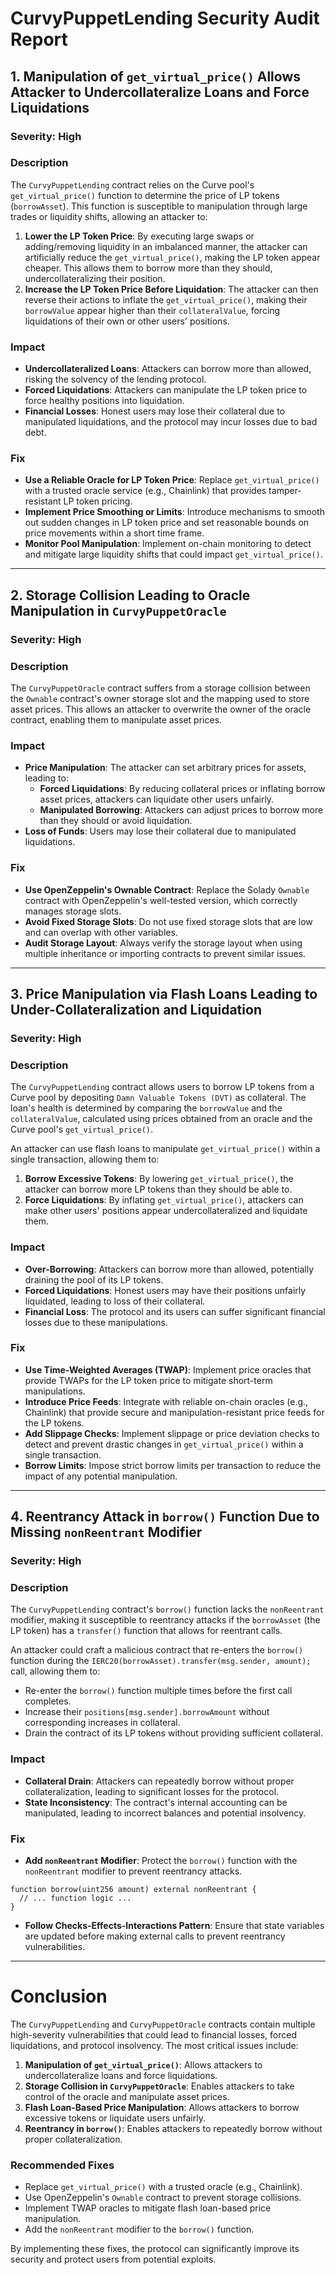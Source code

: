 # CurvyPuppetLending Security Audit Report

## 1. Manipulation of `get_virtual_price()` Allows Attacker to Undercollateralize Loans and Force Liquidations

### **Severity**: High

### **Description**
The `CurvyPuppetLending` contract relies on the Curve pool's `get_virtual_price()` function to determine the price of LP tokens (`borrowAsset`). This function is susceptible to manipulation through large trades or liquidity shifts, allowing an attacker to:

1. **Lower the LP Token Price**: By executing large swaps or adding/removing liquidity in an imbalanced manner, the attacker can artificially reduce the `get_virtual_price()`, making the LP token appear cheaper. This allows them to borrow more than they should, undercollateralizing their position.
2. **Increase the LP Token Price Before Liquidation**: The attacker can then reverse their actions to inflate the `get_virtual_price()`, making their `borrowValue` appear higher than their `collateralValue`, forcing liquidations of their own or other users' positions.

### **Impact**
- **Undercollateralized Loans**: Attackers can borrow more than allowed, risking the solvency of the lending protocol.
- **Forced Liquidations**: Attackers can manipulate the LP token price to force healthy positions into liquidation.
- **Financial Losses**: Honest users may lose their collateral due to manipulated liquidations, and the protocol may incur losses due to bad debt.

### **Fix**
- **Use a Reliable Oracle for LP Token Price**: Replace `get_virtual_price()` with a trusted oracle service (e.g., Chainlink) that provides tamper-resistant LP token pricing.
- **Implement Price Smoothing or Limits**: Introduce mechanisms to smooth out sudden changes in LP token price and set reasonable bounds on price movements within a short time frame.
- **Monitor Pool Manipulation**: Implement on-chain monitoring to detect and mitigate large liquidity shifts that could impact `get_virtual_price()`.

---

## 2. Storage Collision Leading to Oracle Manipulation in `CurvyPuppetOracle`

### **Severity**: High

### **Description**
The `CurvyPuppetOracle` contract suffers from a storage collision between the `Ownable` contract's owner storage slot and the mapping used to store asset prices. This allows an attacker to overwrite the owner of the oracle contract, enabling them to manipulate asset prices.

### **Impact**
- **Price Manipulation**: The attacker can set arbitrary prices for assets, leading to:
  - **Forced Liquidations**: By reducing collateral prices or inflating borrow asset prices, attackers can liquidate other users unfairly.
  - **Manipulated Borrowing**: Attackers can adjust prices to borrow more than they should or avoid liquidation.
- **Loss of Funds**: Users may lose their collateral due to manipulated liquidations.

### **Fix**
- **Use OpenZeppelin's Ownable Contract**: Replace the Solady `Ownable` contract with OpenZeppelin's well-tested version, which correctly manages storage slots.
- **Avoid Fixed Storage Slots**: Do not use fixed storage slots that are low and can overlap with other variables.
- **Audit Storage Layout**: Always verify the storage layout when using multiple inheritance or importing contracts to prevent similar issues.

---

## 3. Price Manipulation via Flash Loans Leading to Under-Collateralization and Liquidation

### **Severity**: High

### **Description**
The `CurvyPuppetLending` contract allows users to borrow LP tokens from a Curve pool by depositing `Damn Valuable Tokens (DVT)` as collateral. The loan's health is determined by comparing the `borrowValue` and the `collateralValue`, calculated using prices obtained from an oracle and the Curve pool's `get_virtual_price()`.

An attacker can use flash loans to manipulate `get_virtual_price()` within a single transaction, allowing them to:
1. **Borrow Excessive Tokens**: By lowering `get_virtual_price()`, the attacker can borrow more LP tokens than they should be able to.
2. **Force Liquidations**: By inflating `get_virtual_price()`, attackers can make other users' positions appear undercollateralized and liquidate them.

### **Impact**
- **Over-Borrowing**: Attackers can borrow more than allowed, potentially draining the pool of its LP tokens.
- **Forced Liquidations**: Honest users may have their positions unfairly liquidated, leading to loss of their collateral.
- **Financial Loss**: The protocol and its users can suffer significant financial losses due to these manipulations.

### **Fix**
- **Use Time-Weighted Averages (TWAP)**: Implement price oracles that provide TWAPs for the LP token price to mitigate short-term manipulations.
- **Introduce Price Feeds**: Integrate with reliable on-chain oracles (e.g., Chainlink) that provide secure and manipulation-resistant price feeds for the LP tokens.
- **Add Slippage Checks**: Implement slippage or price deviation checks to detect and prevent drastic changes in `get_virtual_price()` within a single transaction.
- **Borrow Limits**: Impose strict borrow limits per transaction to reduce the impact of any potential manipulation.

---

## 4. Reentrancy Attack in `borrow()` Function Due to Missing `nonReentrant` Modifier

### **Severity**: High

### **Description**
The `CurvyPuppetLending` contract's `borrow()` function lacks the `nonReentrant` modifier, making it susceptible to reentrancy attacks if the `borrowAsset` (the LP token) has a `transfer()` function that allows for reentrant calls.

An attacker could craft a malicious contract that re-enters the `borrow()` function during the `IERC20(borrowAsset).transfer(msg.sender, amount);` call, allowing them to:
- Re-enter the `borrow()` function multiple times before the first call completes.
- Increase their `positions[msg.sender].borrowAmount` without corresponding increases in collateral.
- Drain the contract of its LP tokens without providing sufficient collateral.

### **Impact**
- **Collateral Drain**: Attackers can repeatedly borrow without proper collateralization, leading to significant losses for the protocol.
- **State Inconsistency**: The contract's internal accounting can be manipulated, leading to incorrect balances and potential insolvency.

### **Fix**
- **Add `nonReentrant` Modifier**: Protect the `borrow()` function with the `nonReentrant` modifier to prevent reentrancy attacks.
```solidity
function borrow(uint256 amount) external nonReentrant {
  // ... function logic ...
}
```
- **Follow Checks-Effects-Interactions Pattern**: Ensure that state variables are updated before making external calls to prevent reentrancy vulnerabilities.

---

# Conclusion

The `CurvyPuppetLending` and `CurvyPuppetOracle` contracts contain multiple high-severity vulnerabilities that could lead to financial losses, forced liquidations, and protocol insolvency. The most critical issues include:

1. **Manipulation of `get_virtual_price()`**: Allows attackers to undercollateralize loans and force liquidations.
2. **Storage Collision in `CurvyPuppetOracle`**: Enables attackers to take control of the oracle and manipulate asset prices.
3. **Flash Loan-Based Price Manipulation**: Allows attackers to borrow excessive tokens or liquidate users unfairly.
4. **Reentrancy in `borrow()`**: Enables attackers to repeatedly borrow without proper collateralization.

### **Recommended Fixes**
- Replace `get_virtual_price()` with a trusted oracle (e.g., Chainlink).
- Use OpenZeppelin's `Ownable` contract to prevent storage collisions.
- Implement TWAP oracles to mitigate flash loan-based price manipulation.
- Add the `nonReentrant` modifier to the `borrow()` function.

By implementing these fixes, the protocol can significantly improve its security and protect users from potential exploits.